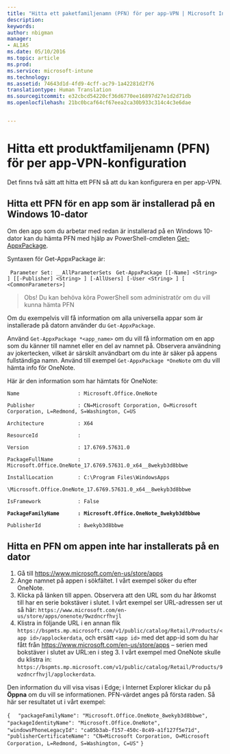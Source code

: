 ```yaml
---
title: "Hitta ett paketfamiljenamn (PFN) för per app-VPN | Microsoft Intune|"
description: 
keywords: 
author: nbigman
manager:
- ALIAS
ms.date: 05/10/2016
ms.topic: article
ms.prod: 
ms.service: microsoft-intune
ms.technology: 
ms.assetid: 74643d1d-4fd9-4cff-ac79-1a42281d2f76
translationtype: Human Translation
ms.sourcegitcommit: e32cbcd54220cf36d6770ee16897d27e1d2d71db
ms.openlocfilehash: 21bc0bcaf64cf67eea2ca30b933c314c4c3e6dae


---
```


# Hitta ett produktfamiljenamn (PFN) för per app-VPN-konfiguration

Det finns två sätt att hitta ett PFN så att du kan konfigurera en per app-VPN.

## Hitta ett PFN för en app som är installerad på en Windows 10-dator 

Om den app som du arbetar med redan är installerad på en Windows 10-dator kan du hämta PFN med hjälp av PowerShell-cmdleten [Get-AppxPackage](https://technet.microsoft.com/library/hh856044.aspx).

Syntaxen för Get-AppxPackage är:

` Parameter Set: __AllParameterSets`
` Get-AppxPackage [[-Name] <String> ] [[-Publisher] <String> ] [-AllUsers] [-User <String> ] [ <CommonParameters>]`

> Obs! Du kan behöva köra PowerShell som administratör om du vill kunna hämta PFN

Om du exempelvis vill få information om alla universella appar som är installerade på datorn använder du `Get-AppxPackage`.

Använd `Get-AppxPackage *<app_name>` om du vill få information om en app som du känner till namnet eller en del av namnet på. Observera användning av jokertecken, vilket är särskilt användbart om du inte är säker på appens fullständiga namn. Använd till exempel `Get-AppxPackage *OneNote` om du vill hämta info för OneNote.


Här är den information som har hämtats för OneNote:

`Name                   : Microsoft.Office.OneNote`

`Publisher              : CN=Microsoft Corporation, O=Microsoft Corporation, L=Redmond, S=Washington, C=US`

`Architecture           : X64`

`ResourceId             :`

`Version                : 17.6769.57631.0`

`PackageFullName        : Microsoft.Office.OneNote_17.6769.57631.0_x64__8wekyb3d8bbwe`

`InstallLocation        : C:\Program Files\WindowsApps`

`\Microsoft.Office.OneNote_17.6769.57631.0_x64__8wekyb3d8bbwe`

`IsFramework            : False`

**`PackageFamilyName      : Microsoft.Office.OneNote_8wekyb3d8bbwe`**

`PublisherId            : 8wekyb3d8bbwe`



## Hitta en PFN om appen inte har installerats på en dator

1.  Gå till https://www.microsoft.com/en-us/store/apps
2.  Ange namnet på appen i sökfältet. I vårt exempel söker du efter OneNote.
3.  Klicka på länken till appen. Observera att den URL som du har åtkomst till har en serie bokstäver i slutet. I vårt exempel ser URL-adressen ser ut så här:
`https://www.microsoft.com/en-us/store/apps/onenote/9wzdncrfhvjl`
4.  Klistra in följande URL i en annan flik `https://bspmts.mp.microsoft.com/v1/public/catalog/Retail/Products/<app id>/applockerdata`, och ersätt `<app id>` med det app-id som du har fått från https://www.microsoft.com/en-us/store/apps – serien med bokstäver i slutet av URL:en i steg 3. I vårt exempel med OneNote skulle du klistra in: `https://bspmts.mp.microsoft.com/v1/public/catalog/Retail/Products/9wzdncrfhvjl/applockerdata`.

Den information du vill visa visas i Edge; i Internet Explorer klickar du på **Öppna** om du vill se informationen. PFN-värdet anges på första raden. Så här ser resultatet ut i vårt exempel:
 

`{`
`  "packageFamilyName": "Microsoft.Office.OneNote_8wekyb3d8bbwe",`
`  "packageIdentityName": "Microsoft.Office.OneNote",`
`  "windowsPhoneLegacyId": "ca05b3ab-f157-450c-8c49-a1f127f5e71d",`
`  "publisherCertificateName": "CN=Microsoft Corporation, O=Microsoft Corporation, L=Redmond, S=Washington, C=US"`
`}`




<!--HONumber=Jun16_HO4-->


